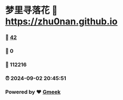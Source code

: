 # 梦里寻落花 :link: https://zhu0nan.github.io 
### :page_facing_up: [42](https://zhu0nan.github.io/tag.html) 
### :speech_balloon: 0 
### :hibiscus: 112216 
### :alarm_clock: 2024-09-02 20:45:51 
### Powered by :heart: [Gmeek](https://github.com/Meekdai/Gmeek)
